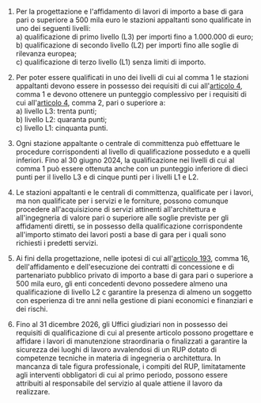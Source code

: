 1. Per la progettazione e l'affidamento di lavori di importo a base di gara pari o superiore a 500 mila euro le stazioni appaltanti sono qualificate in uno dei seguenti livelli:<br>a) qualificazione di primo livello (L3) per importi fino a 1.000.000 di euro;<br>b) qualificazione di secondo livello (L2) per importi fino alle soglie di rilevanza europea;<br>c) qualificazione di terzo livello (L1) senza limiti di importo.

2. Per poter essere qualificati in uno dei livelli di cui al comma 1 le stazioni appaltanti devono essere in possesso dei requisiti di cui all'[articolo 4](/allegato-2.4-articolo-4/2), comma 1 e devono ottenere un punteggio complessivo per i requisiti di cui all'[articolo 4](/allegato-2.4-articolo-4/2), comma 2, pari o superiore a:<br>a) livello L3: trenta punti;<br>b) livello L2: quaranta punti;<br>c) livello L1: cinquanta punti.

3. Ogni stazione appaltante o centrale di committenza può effettuare le procedure corrispondenti al livello di qualificazione posseduto e a quelli inferiori. Fino al 30 giugno 2024, la qualificazione nei livelli di cui al comma 1 può essere ottenuta anche con un punteggio inferiore di dieci punti per il livello L3 e di cinque punti per i livelli L1 e L2.

4. Le stazioni appaltanti e le centrali di committenza, qualificate per i lavori, ma non qualificate per i servizi e le forniture, possono comunque procedere all'acquisizione di servizi attinenti all'architettura e all'ingegneria di valore pari o superiore alle soglie previste per gli affidamenti diretti, se in possesso della qualificazione corrispondente all'importo stimato dei lavori posti a base di gara per i quali sono richiesti i predetti servizi.

5. Ai fini della progettazione, nelle ipotesi di cui all'[articolo 193](/articolo-193/2), comma 16, dell'affidamento e dell'esecuzione dei contratti di concessione e di partenariato pubblico privato di importo a base di gara pari o superiore a 500 mila euro, gli enti concedenti devono possedere almeno una qualificazione di livello L2 c garantire la presenza di almeno un soggetto con esperienza di tre anni nella gestione di piani economici e finanziari e dei rischi.

6. Fino al 31 dicembre 2026, gli Uffici giudiziari non in possesso dei requisiti di qualificazione di cui al presente articolo possono progettare e affidare i lavori di manutenzione straordinaria o finalizzati a garantire la sicurezza dei luoghi di lavoro avvalendosi di un RUP dotato di competenze tecniche in materia di ingegneria o architettura. In mancanza di tale figura professionale, i compiti del RUP, limitatamente agli interventi obbligatori di cui al primo periodo, possono essere attribuiti al responsabile del servizio al quale attiene il lavoro da realizzare.
